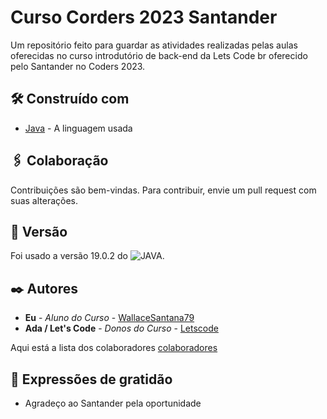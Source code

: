 # Curso Corders 2023 Santander

Um repositório feito para guardar as atividades realizadas pelas aulas oferecidas no curso introdutório de back-end da Lets Code br oferecido pelo Santander no Coders 2023. 

## 🛠️ Construído com

* [Java](https://docs.oracle.com/en/java/) - A linguagem usada

## 🖇️ Colaboração

Contribuições são bem-vindas. Para contribuir, envie um pull request com suas alterações.

## 📌 Versão

Foi usado a versão 19.0.2 do <img src="https://camo.githubusercontent.com/d42f44eed1ef1a3bf389d7a7434ef4b06822b2218820d3ccf8bb65611c7b3f68/68747470733a2f2f63646e2e69636f6e73636f75742e636f6d2f69636f6e2f667265652f706e672d3235362f667265652d6a6176612d36302d313137343935332e706e67" alt="JAVA">. 

## ✒️ Autores

* **Eu** - *Aluno do Curso* - [WallaceSantana79](https://github.com/WallaceSantana79)
* **Ada / Let's Code** - *Donos do Curso* - [Letscode](https://github.com/Letscode-br)

Aqui está a lista dos colaboradores [colaboradores](https://github.com/WallaceSantana79/CursoSantander/colaboradores)


## 🎁 Expressões de gratidão

* Agradeço ao Santander pela oportunidade
